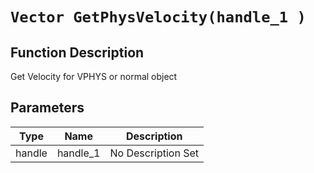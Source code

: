 # `Vector GetPhysVelocity(handle_1 )`
## Function Description
Get Velocity for VPHYS or normal object
## Parameters
Type|Name|Description
--|--|--
handle|handle_1|No Description Set
